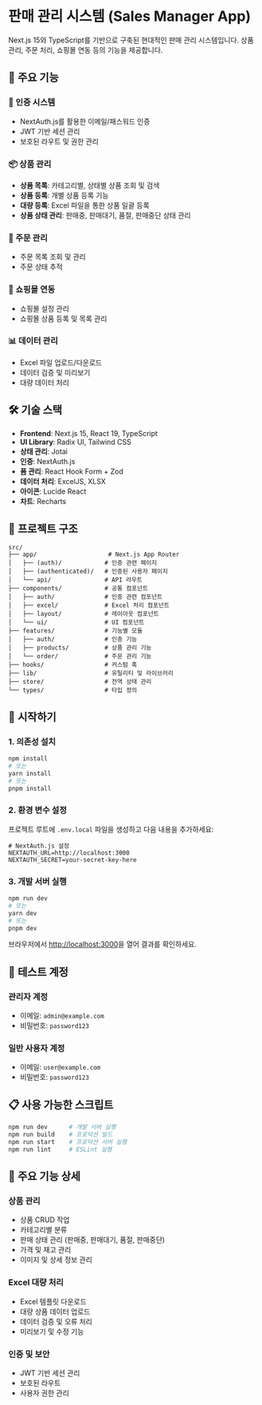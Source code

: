 # 판매 관리 시스템 (Sales Manager App)

Next.js 15와 TypeScript를 기반으로 구축된 현대적인 판매 관리 시스템입니다. 상품 관리, 주문 처리, 쇼핑몰 연동 등의 기능을 제공합니다.

## 🚀 주요 기능

### 🔐 인증 시스템

- NextAuth.js를 활용한 이메일/패스워드 인증
- JWT 기반 세션 관리
- 보호된 라우트 및 권한 관리

### 📦 상품 관리

- **상품 목록**: 카테고리별, 상태별 상품 조회 및 검색
- **상품 등록**: 개별 상품 등록 기능
- **대량 등록**: Excel 파일을 통한 상품 일괄 등록
- **상품 상태 관리**: 판매중, 판매대기, 품절, 판매중단 상태 관리

### 🛒 주문 관리

- 주문 목록 조회 및 관리
- 주문 상태 추적

### 🏪 쇼핑몰 연동

- 쇼핑몰 설정 관리
- 쇼핑몰 상품 등록 및 목록 관리

### 📊 데이터 관리

- Excel 파일 업로드/다운로드
- 데이터 검증 및 미리보기
- 대량 데이터 처리

## 🛠 기술 스택

- **Frontend**: Next.js 15, React 19, TypeScript
- **UI Library**: Radix UI, Tailwind CSS
- **상태 관리**: Jotai
- **인증**: NextAuth.js
- **폼 관리**: React Hook Form + Zod
- **데이터 처리**: ExcelJS, XLSX
- **아이콘**: Lucide React
- **차트**: Recharts

## 📁 프로젝트 구조

```
src/
├── app/                    # Next.js App Router
│   ├── (auth)/            # 인증 관련 페이지
│   ├── (authenticated)/   # 인증된 사용자 페이지
│   └── api/               # API 라우트
├── components/            # 공통 컴포넌트
│   ├── auth/              # 인증 관련 컴포넌트
│   ├── excel/             # Excel 처리 컴포넌트
│   ├── layout/            # 레이아웃 컴포넌트
│   └── ui/                # UI 컴포넌트
├── features/              # 기능별 모듈
│   ├── auth/              # 인증 기능
│   ├── products/          # 상품 관리 기능
│   └── order/             # 주문 관리 기능
├── hooks/                 # 커스텀 훅
├── lib/                   # 유틸리티 및 라이브러리
├── store/                 # 전역 상태 관리
└── types/                 # 타입 정의
```

## 🚀 시작하기

### 1. 의존성 설치

```bash
npm install
# 또는
yarn install
# 또는
pnpm install
```

### 2. 환경 변수 설정

프로젝트 루트에 `.env.local` 파일을 생성하고 다음 내용을 추가하세요:

```env
# NextAuth.js 설정
NEXTAUTH_URL=http://localhost:3000
NEXTAUTH_SECRET=your-secret-key-here
```

### 3. 개발 서버 실행

```bash
npm run dev
# 또는
yarn dev
# 또는
pnpm dev
```

브라우저에서 [http://localhost:3000](http://localhost:3000)을 열어 결과를 확인하세요.

## 🔑 테스트 계정

### 관리자 계정

- 이메일: `admin@example.com`
- 비밀번호: `password123`

### 일반 사용자 계정

- 이메일: `user@example.com`
- 비밀번호: `password123`

## 📋 사용 가능한 스크립트

```bash
npm run dev      # 개발 서버 실행
npm run build    # 프로덕션 빌드
npm run start    # 프로덕션 서버 실행
npm run lint     # ESLint 실행
```

## 🔧 주요 기능 상세

### 상품 관리

- 상품 CRUD 작업
- 카테고리별 분류
- 판매 상태 관리 (판매중, 판매대기, 품절, 판매중단)
- 가격 및 재고 관리
- 이미지 및 상세 정보 관리

### Excel 대량 처리

- Excel 템플릿 다운로드
- 대량 상품 데이터 업로드
- 데이터 검증 및 오류 처리
- 미리보기 및 수정 기능

### 인증 및 보안

- JWT 기반 세션 관리
- 보호된 라우트
- 사용자 권한 관리
